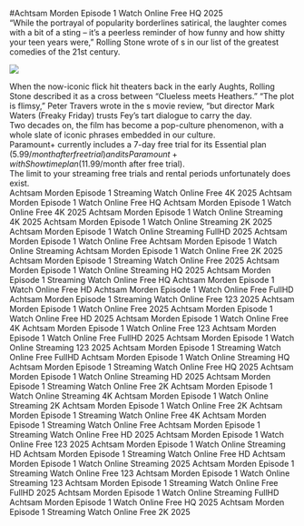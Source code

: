 #Achtsam Morden Episode 1 Watch Online Free HQ 2025  
“While the portrayal of popularity borderlines satirical, the laughter comes with a bit of a sting – it’s a peerless reminder of how funny and how shitty your teen years were,” Rolling Stone wrote of s in our list of the greatest comedies of the 21st century.  
  
[![](https://i.imgur.com/qSNzIqt.png)](https://movie.rssnews.media/URsMaMn.php)  
  
When the now-iconic flick hit theaters back in the early Aughts, Rolling Stone described it as a cross between “Clueless meets Heathers.” “The plot is flimsy,” Peter Travers wrote in the s movie review, “but director Mark Waters (Freaky Friday) trusts Fey’s tart dialogue to carry the day.  
Two decades on, the film has become a pop-culture phenomenon, with a whole slate of iconic phrases embedded in our culture.  
Paramount+ currently includes a 7-day free trial for its Essential plan ($5.99/month after free trial) and its Paramount+ with Showtime plan ($11.99/month after free trial).  
The limit to your streaming free trials and rental periods unfortunately does exist.  
Achtsam Morden Episode 1 Streaming Watch Online Free 4K 2025
Achtsam Morden Episode 1 Watch Online Free HQ
Achtsam Morden Episode 1 Watch Online Free 4K 2025
Achtsam Morden Episode 1 Watch Online Streaming 4K 2025
Achtsam Morden Episode 1 Watch Online Streaming 2K 2025
Achtsam Morden Episode 1 Watch Online Streaming FullHD 2025
Achtsam Morden Episode 1 Watch Online Free
Achtsam Morden Episode 1 Watch Online Streaming
Achtsam Morden Episode 1 Watch Online Free 2K 2025
Achtsam Morden Episode 1 Streaming Watch Online Free 2025
Achtsam Morden Episode 1 Watch Online Streaming HQ 2025
Achtsam Morden Episode 1 Streaming Watch Online Free HQ
Achtsam Morden Episode 1 Watch Online Free HD
Achtsam Morden Episode 1 Watch Online Free FullHD
Achtsam Morden Episode 1 Streaming Watch Online Free 123 2025
Achtsam Morden Episode 1 Watch Online Free 2025
Achtsam Morden Episode 1 Watch Online Free HD 2025
Achtsam Morden Episode 1 Watch Online Free 4K
Achtsam Morden Episode 1 Watch Online Free 123
Achtsam Morden Episode 1 Watch Online Free FullHD 2025
Achtsam Morden Episode 1 Watch Online Streaming 123 2025
Achtsam Morden Episode 1 Streaming Watch Online Free FullHD
Achtsam Morden Episode 1 Watch Online Streaming HQ
Achtsam Morden Episode 1 Streaming Watch Online Free HQ 2025
Achtsam Morden Episode 1 Watch Online Streaming HD 2025
Achtsam Morden Episode 1 Streaming Watch Online Free 2K
Achtsam Morden Episode 1 Watch Online Streaming 4K
Achtsam Morden Episode 1 Watch Online Streaming 2K
Achtsam Morden Episode 1 Watch Online Free 2K
Achtsam Morden Episode 1 Streaming Watch Online Free 4K
Achtsam Morden Episode 1 Streaming Watch Online Free
Achtsam Morden Episode 1 Streaming Watch Online Free HD 2025
Achtsam Morden Episode 1 Watch Online Free 123 2025
Achtsam Morden Episode 1 Watch Online Streaming HD
Achtsam Morden Episode 1 Streaming Watch Online Free HD
Achtsam Morden Episode 1 Watch Online Streaming 2025
Achtsam Morden Episode 1 Streaming Watch Online Free 123
Achtsam Morden Episode 1 Watch Online Streaming 123
Achtsam Morden Episode 1 Streaming Watch Online Free FullHD 2025
Achtsam Morden Episode 1 Watch Online Streaming FullHD
Achtsam Morden Episode 1 Watch Online Free HQ 2025
Achtsam Morden Episode 1 Streaming Watch Online Free 2K 2025